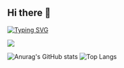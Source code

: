 ## Hi there 👋
<a href="https://git.io/typing-svg"><img src="https://readme-typing-svg.demolab.com?font=Fira+Code&color=90ee90&center=%EA%B1%B0%EC%A7%93&vCenter=%EA%B1%B0%EC%A7%93&multiline=true&repeat=%EC%A7%84%EC%8B%A4&random=%EA%B1%B0%EC%A7%93&width=435&lines=Welcome+to+my+GitHub!+%F0%9F%90%A3%F0%9F%92%95" alt="Typing SVG" /></a>

<a href="https://github.com/devxb/gitanimals">
  <img src="https://render.gitanimals.org/farms/{yoosohee}"/>
</a>

![Anurag's GitHub stats](https://github-readme-stats.vercel.app/api?username=yoosohee&show_icons=true&theme=flag-india)
![Top Langs](https://github-readme-stats.vercel.app/api/top-langs/?username=yoosohee&layout=compact&hide=jupyter%20notebook)
<!--
**yoosohee/yoosohee** is a ✨ _special_ ✨ repository because its `README.md` (this file) appears on your GitHub profile.

Here are some ideas to get you started:

- 🔭 I’m currently working on ...
- 🌱 I’m currently learning ...
- 👯 I’m looking to collaborate on ...
- 🤔 I’m looking for help with ...
- 💬 Ask me about ...
- 📫 How to reach me: ...
- 😄 Pronouns: ...
- ⚡ Fun fact: ...
-->
